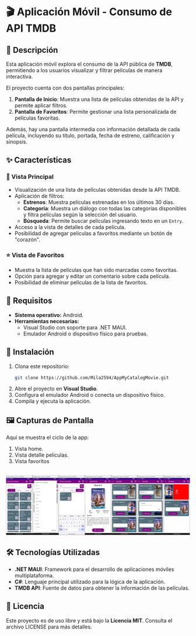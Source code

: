 # 🎬 Aplicación Móvil - Consumo de API TMDB

## 📝 Descripción
Esta aplicación móvil explora el consumo de la API pública de **TMDB**, permitiendo a los usuarios visualizar y filtrar películas de manera interactiva. 

El proyecto cuenta con dos pantallas principales:
1. **Pantalla de Inicio**: Muestra una lista de películas obtenidas de la API y permite aplicar filtros.
2. **Pantalla de Favoritos**: Permite gestionar una lista personalizada de películas favoritas.

Además, hay una pantalla intermedia con información detallada de cada película, incluyendo su título, portada, fecha de estreno, calificación y sinopsis.

## ✨ Características
### 🎥 Vista Principal
- Visualización de una lista de películas obtenidas desde la API TMDB.
- Aplicación de filtros:
  - **Estrenos**: Muestra películas estrenadas en los últimos 30 días.
  - **Categoría**: Muestra un diálogo con todas las categorías disponibles y filtra películas según la selección del usuario.
  - **Búsqueda**: Permite buscar películas ingresando texto en un `Entry`.
- Acceso a la vista de detalles de cada película.
- Posibilidad de agregar películas a favoritos mediante un botón de "corazón".

### ⭐ Vista de Favoritos
- Muestra la lista de películas que han sido marcadas como favoritas.
- Opción para agregar y editar un comentario sobre cada película.
- Posibilidad de eliminar películas de la lista de favoritos.

## 🚀 Requisitos
- **Sistema operativo:** Android.
- **Herramientas necesarias:**
  - Visual Studio con soporte para .NET MAUI.
  - Emulador Android o dispositivo físico para pruebas.
  
## 📂 Instalación
1. Clona este repositorio:
   ```sh
   git clone https://github.com/Mila2594/AppMyCatalogMovie.git
   ```
2. Abre el proyecto en **Visual Studio**.
3. Configura el emulador Android o conecta un dispositivo físico.
4. Compila y ejecuta la aplicación.

## 🖼️ Capturas de Pantalla
Aquí se muestra el ciclo de la app:

1. Vista home.
2. Vista detalle peliculas.
3. Vista favoritos
<br><br>

<img src="https://github.com/Mila2594/AppMyCatalogMovie/blob/main/ScreenApp.png" alt="Captura de pantalla" width="1200"/>

## 🛠️ Tecnologías Utilizadas
- **.NET MAUI**: Framework para el desarrollo de aplicaciones móviles multiplataforma.
- **C#**: Lenguaje principal utilizado para la lógica de la aplicación.
- **TMDB API**: Fuente de datos para obtener la información de las películas.

## 📜 Licencia
Este proyecto es de uso libre y está bajo la **Licencia MIT**. Consulta el archivo LICENSE para más detalles.
